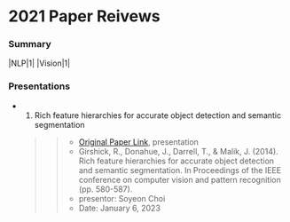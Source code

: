# 2021 Paper Reivews   

### Summary   
|NLP|1|
|Vision|1|

### Presentations
* 01. Rich feature hierarchies for accurate object detection and semantic segmentation   
  >> + [Original Paper Link](https://arxiv.org/abs/1311.2524), presentation   
  >> + Girshick, R., Donahue, J., Darrell, T., & Malik, J. (2014). Rich feature hierarchies for accurate object detection and semantic segmentation. In Proceedings of the IEEE conference on computer vision and pattern recognition (pp. 580-587).
  >> + presentor: Soyeon Choi   
  >> + Date: January 6, 2023
